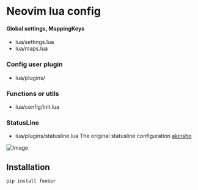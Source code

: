 # Neovim lua config

#### Global settings, MappingKeys
* lua/settings.lua
* lua/maps.lua

### Config user plugin
* lua/plugins/

### Functions or utils
* lua/config/init.lua

### StatusLine
* lua/plugins/statusline.lua
The original statusline configuration [akinsho](https://github.com/akinsho/dotfiles)

![Image](https://mcminncountytn.gov/new_website/img/slides/highway.jpg)

## Installation

```bash
pip install foobar
```
